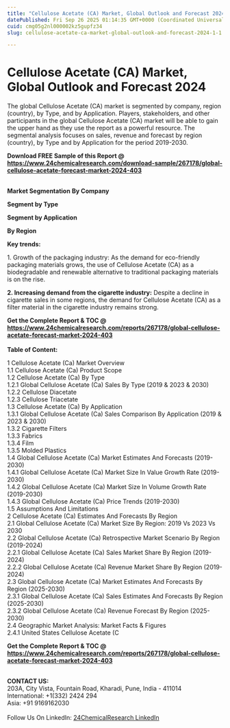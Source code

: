 ```yaml
---
title: "Cellulose Acetate (CA) Market, Global Outlook and Forecast 2024"
datePublished: Fri Sep 26 2025 01:14:35 GMT+0000 (Coordinated Universal Time)
cuid: cmg05g2nl000002kz5gupfz34
slug: cellulose-acetate-ca-market-global-outlook-and-forecast-2024-1-1

---
```


# Cellulose Acetate (CA) Market, Global Outlook and Forecast 2024

<p>
</p><p>
The global Cellulose Acetate (CA) market is segmented by company, region (country), by Type, and by Application. Players, stakeholders, and other participants in the global Cellulose Acetate (CA) market will be able to gain the upper hand as they use the report as a powerful resource. The segmental analysis focuses on sales, revenue and forecast by region (country), by Type and by Application for the period 2019-2030.</p><p>
</p><div><b>Download FREE Sample of this Report @ 
            <a href="https://www.24chemicalresearch.com/download-sample/267178/global-cellulose-acetate-forecast-market-2024-403">
            https://www.24chemicalresearch.com/download-sample/267178/global-cellulose-acetate-forecast-market-2024-403</a></b></div><br><p>
<strong>Market Segmentation</strong>
<strong>By Company</strong></p><p>
</p><p>
<strong>Segment by Type</strong></p><p>
</p><p>
<strong>Segment by Application</strong></p><p>
</p><p>
<strong>By Region</strong></p><p>
</p><p>
<strong>Key trends:</strong></p><p>
1. Growth of the packaging industry: As the demand for eco-friendly packaging materials grows, the use of Cellulose Acetate (CA) as a biodegradable and renewable alternative to traditional packaging materials is on the rise.</p><p>
<strong>2. Increasing demand from the cigarette industry:</strong> Despite a decline in cigarette sales in some regions, the demand for Cellulose Acetate (CA) as a filter material in the cigarette industry remains strong.</p>

<div><b>Get the Complete Report & TOC @ 
            <a href="https://www.24chemicalresearch.com/reports/267178/global-cellulose-acetate-forecast-market-2024-403">
            https://www.24chemicalresearch.com/reports/267178/global-cellulose-acetate-forecast-market-2024-403</a></b></div><br>
            <b>Table of Content:</b><p>1 Cellulose Acetate (Ca) Market Overview<br />
1.1 Cellulose Acetate (Ca) Product Scope<br />
1.2 Cellulose Acetate (Ca) By Type<br />
1.2.1 Global Cellulose Acetate (Ca) Sales By Type (2019 & 2023 & 2030)<br />
1.2.2 Cellulose Diacetate<br />
1.2.3 Cellulose Triacetate<br />
1.3 Cellulose Acetate (Ca) By Application<br />
1.3.1 Global Cellulose Acetate (Ca) Sales Comparison By Application (2019 & 2023 & 2030)<br />
1.3.2 Cigarette Filters<br />
1.3.3 Fabrics<br />
1.3.4 Film<br />
1.3.5 Molded Plastics<br />
1.4 Global Cellulose Acetate (Ca) Market Estimates And Forecasts (2019-2030)<br />
1.4.1 Global Cellulose Acetate (Ca) Market Size In Value Growth Rate (2019-2030)<br />
1.4.2 Global Cellulose Acetate (Ca) Market Size In Volume Growth Rate (2019-2030)<br />
1.4.3 Global Cellulose Acetate (Ca) Price Trends (2019-2030)<br />
1.5 Assumptions And Limitations<br />
2 Cellulose Acetate (Ca) Estimates And Forecasts By Region<br />
2.1 Global Cellulose Acetate (Ca) Market Size By Region: 2019 Vs 2023 Vs 2030<br />
2.2 Global Cellulose Acetate (Ca) Retrospective Market Scenario By Region (2019-2024)<br />
2.2.1 Global Cellulose Acetate (Ca) Sales Market Share By Region (2019-2024)<br />
2.2.2 Global Cellulose Acetate (Ca) Revenue Market Share By Region (2019-2024)<br />
2.3 Global Cellulose Acetate (Ca) Market Estimates And Forecasts By Region (2025-2030)<br />
2.3.1 Global Cellulose Acetate (Ca) Sales Estimates And Forecasts By Region (2025-2030)<br />
2.3.2 Global Cellulose Acetate (Ca) Revenue Forecast By Region (2025-2030)<br />
2.4 Geographic Market Analysis: Market Facts & Figures<br />
2.4.1 United States Cellulose Acetate (C</p>

<div><b>Get the Complete Report & TOC @ 
            <a href="https://www.24chemicalresearch.com/reports/267178/global-cellulose-acetate-forecast-market-2024-403">
            https://www.24chemicalresearch.com/reports/267178/global-cellulose-acetate-forecast-market-2024-403</a></b></div><br>

<b>CONTACT US:</b><br>
            203A, City Vista, Fountain Road, Kharadi, Pune, India - 411014<br>
            International: +1(332) 2424 294<br>
            Asia: +91 9169162030 <br><br>
            Follow Us On LinkedIn: <a href="https://www.linkedin.com/company/24chemicalresearch/">24ChemicalResearch LinkedIn</a>